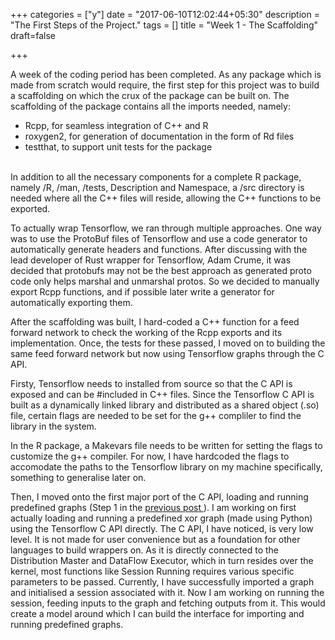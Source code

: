 +++
categories = ["y"]
date = "2017-06-10T12:02:44+05:30"
description = "The First Steps of the Project."
tags = []
title = "Week 1 - The Scaffolding"
draft=false

+++

A week of the coding period has been completed. As any package which is made from scratch would require, the first step for this project was to build a scaffolding on which the crux of the package can be built on. The scaffolding of the package contains all the imports needed, namely:

- Rcpp, for seamless integration of C++ and R
- roxygen2, for generation of documentation in the form of Rd files
- testthat, to support unit tests for the package

</br>
In addition to all the necessary components for a complete R package, namely /R, /man, /tests, Description and Namespace, a /src directory is needed where all the C++ files will reside, allowing the C++ functions to be exported. 

To actually wrap Tensorflow, we ran through multiple approaches. One way was to use the ProtoBuf files of Tensorflow and use a code generator to automatically generate headers and functions. After discussing with the lead developer of Rust wrapper for Tensorflow, Adam Crume, it was decided that protobufs may not be the best approach as generated proto code only helps marshal and unmarshal protos. So we decided to manually export Rcpp functions, and if possible later write a generator for automatically exporting them. 

After the scaffolding was built, I hard-coded a C++ function for a feed forward network to check the working of the Rcpp exports and its implementation. Once, the tests for these passed, I moved on to building the same feed forward network but now using Tensorflow graphs through the C API.

Firsty, Tensorflow needs to installed from source so that the C API is exposed and can be #included in C++ files. Since the Tensorflow C API is built as a dynamically linked library and distributed as a shared object (.so) file, certain flags are needed to be set for the g++ compliler to find the library in the system. 

In the R package, a Makevars file needs to be written for setting the flags to customize the g++ compiler. For now, I have hardcoded the flags to accomodate the paths to the Tensorflow library on my machine specifically, something to generalise later on.

Then, I moved onto the first major port of the C API, loading and running predefined graphs (Step 1 in the <a href="https://wazeerzulfikar.github.io/gsoc-blog/post/spark/">previous post </a>). I am working on first actually loading and running a predefined xor graph (made using Python) using the Tensorflow C API directly. The C API, I have noticed, is very low level. It is not made for user convenience but as a foundation for other languages to build wrappers on. As it is directly connected to the Distribution Master and DataFlow Executor, which in turn resides over the kernel, most functions like Session Running requires various specific parameters to be passed. Currently, I have successfully imported a graph and initialised a session associated with it. Now I am working on running the session, feeding inputs to the graph and fetching outputs from it. This would create a model around which I can build the interface for importing and running predefined graphs.